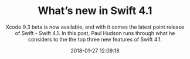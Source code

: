 ---
title: "What’s new in Swift 4.1"
subtitle: "Xcode 9.3 beta is now available, and with it comes the latest point release of Swift - Swift 4.1. In this post, Paul Hudson runs through what he considers to the the top three new features of Swift 4.1."
tags: ["xcode","beta"]
link: "https://www.hackingwithswift.com/articles/50/whats-new-in-swift-4-1"
date: "2018-01-27 12:09:18"
---